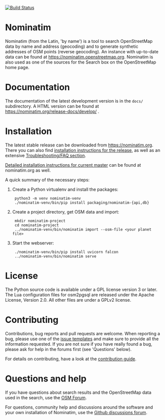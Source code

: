 [![Build Status](https://github.com/osm-search/Nominatim/workflows/CI%20Tests/badge.svg)](https://github.com/osm-search/Nominatim/actions?query=workflow%3A%22CI+Tests%22)

Nominatim
=========

Nominatim (from the Latin, 'by name') is a tool to search OpenStreetMap data
by name and address (geocoding) and to generate synthetic addresses of
OSM points (reverse geocoding). An instance with up-to-date data can be found
at https://nominatim.openstreetmap.org. Nominatim is also used as one of the
sources for the Search box on the OpenStreetMap home page.

Documentation
=============

The documentation of the latest development version is in the
`docs/` subdirectory. A HTML version can be found at
https://nominatim.org/release-docs/develop/ .

Installation
============

The latest stable release can be downloaded from https://nominatim.org.
There you can also find [installation instructions for the release](https://nominatim.org/release-docs/latest/admin/Installation), as well as an extensive [Troubleshooting/FAQ section](https://nominatim.org/release-docs/latest/admin/Faq/).

[Detailed installation instructions for current master](https://nominatim.org/release-docs/develop/admin/Installation)
can be found at nominatim.org as well.

A quick summary of the necessary steps:

1. Create a Python virtualenv and install the packages:

        python3 -m venv nominatim-venv
        ./nominatim-venv/bin/pip install packaging/nominatim-{api,db}

2. Create a project directory, get OSM data and import:

        mkdir nominatim-project
        cd nominatim-project
        ../nominatim-venv/bin/nominatim import --osm-file <your planet file>

3. Start the webserver:

        ./nominatim-venv/bin/pip install uvicorn falcon
        ../nominatim-venv/bin/nominatim serve


License
=======

The Python source code is available under a GPL license version 3 or later.
The Lua configuration files for osm2pgsql are released under the
Apache License, Version 2.0. All other files are under a GPLv2 license.


Contributing
============

Contributions, bug reports and pull requests are welcome. When reporting a
bug, please use one of the
[issue templates](https://github.com/osm-search/Nominatim/issues/new/choose)
and make sure to provide all the information requested. If you are not
sure if you have really found a bug, please ask for help in the forums
first (see 'Questions' below).

For details on contributing, have a look at the
[contribution guide](CONTRIBUTING.md).


Questions and help
==================

If you have questions about search results and the OpenStreetMap data
used in the search, use the [OSM Forum](https://community.openstreetmap.org/).

For questions, community help and discussions around the software and
your own installation of Nominatim, use the
[Github discussions forum](https://github.com/osm-search/Nominatim/discussions).
